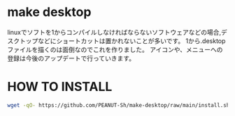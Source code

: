 # make desktop
linuxでソフトを1からコンパイルしなければならないソフトウェアなどの場合,デスクトップなどにショートカットは置かれないことが多いです。
1から.desktopファイルを描くのは面倒なのでこれを作りました。
アイコンや、メニューへの登録は今後のアップデートで行っていきます。
# HOW TO INSTALL

```bash
wget -qO- https://github.com/PEANUT-Sh/make-desktop/raw/main/install.sh
```
